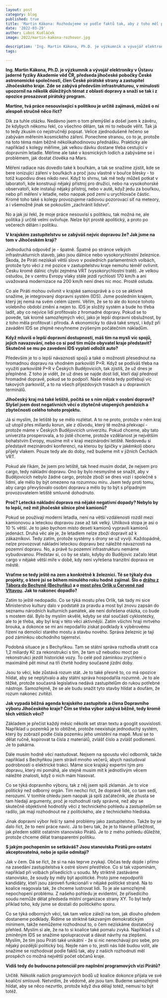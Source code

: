 ```yaml
---
layout: post
category: blog
published: true
title: 'Martin Kákona: Rozhodujeme se podle faktů tak, aby z toho měl prospěch co největší počet občanů kraje'
date: '2022-03-29'
author: Luboš Kudláček
image: 2022/martin-kakona-rozhovor.jpg

description: 'Ing. Martin Kákona, Ph.D. je výzkumník a vývojář elektroniky v Ústavu jaderné fyziky Akademie věd ČR, předseda jihočeské pobočky České astronomické společnosti, člen České pirátské strany a zastupitel Jihočeského kraje. Zde se zabývá především infrastrukturou, v minulosti upozornil na několik důležitých témat z oblasti dopravy a snaží se tak i z opozice prosazovat pirátský program.'
tags:

---
```

**Ing. Martin Kákona, Ph.D. je výzkumník a vývojář elektroniky v Ústavu jaderné fyziky Akademie věd ČR, předseda jihočeské pobočky České astronomické společnosti, člen České pirátské strany a zastupitel Jihočeského kraje. Zde se zabývá především infrastrukturou, v minulosti upozornil na několik důležitých témat z oblasti dopravy a snaží se tak i z opozice prosazovat pirátský program.**

**Martine, tvá práce nesouvisející s politikou je určitě zajímavá, můžeš o ní alespoň stručně něco říct?**

Dík za tuhle otázku. Nedávno jsem o tom přemýšlel a došel jsem k závěru, že kdybych někomu řekl, co všechno dělám, tak mi to nebude věřit. Tak já to tedy zkusím co nejstručněji popsat. Velice zjednodušeně řečeno se zabývám měřením kosmického záření. Ponechme stranou, co to je, protože na toto téma mám běžně několikahodinovou přednášku. Prakticky ale například s kolegy měříme, jak velkou dávku dostane třeba cestující v dopravním letadle. Měříme ale také v kosmických lodích a zabýváme se i problémem, jak dostat člověka na Mars. 

Měření radiace nás dovedlo také k bouřkám, a tak se snažíme zjistit, kde se bere ionizující záření v bouřkách a proč jsou vlastně v bouřce blesky - to totiž kupodivu dnes nikdo neví. Když to shrnu, tak mě tedy můžeš potkat v laboratoři, kde konstruuji nějaký přístroj pro družici, nebo na vysokohorské observatoři, kde instaluji nějaký přístroj, nebo v autě, když jedu za bouřkou, nebo při měření v letadle, nebo naopak pod zemí u urychlovače částic. Kromě toho také s kolegy provozujeme radiovou pozorovací síť na meteory, a i všemožně jinak se pokouším „zachránit lidstvo“. 

No a jak jsi řekl, že moje práce nesouvisí s politikou, tak možná ne, ale politika ji určitě velmi ovlivňuje. Nelze být prostě apolitický, a proto po večerech dělám i politiku.

**V krajském zastupitelstvu se zabýváš nejvíc dopravou že? Jak jsme na tom v Jihočeském kraji?**

Jednoduchá odpověď je - špatně. Špatně po stránce velkých infrastrukturních staveb, jako jsou dálnice nebo vysokorychlostní železnice. Škoda, že Piráti nezískali větší slovo v posledních parlamentních volbách, protože tyto věci z mé pozice v zastupitelstvu kraje nemohu téměř ovlivnit. Česku kromě dálnic chybí zejména VRT (vysokorychlostní tratě). Je velkou ostudou, že v centru Evropy vlaky stále jezdí rychlostí 170 km/h a ani uvažovaná modernizace na 200 km/h není dnes nic moc. Prostě ostuda.

Co ale Piráti mohou ovlivnit v krajské samosprávě a o co se aktivně snažíme, je integrovaný dopravní systém (IDS). Jsme posledním krajem, který jej nemá na svém celém území. Věřím, že se to ale do konce tohoto volebního období změní a nejen to. IDS je složitý systém a bude ho třeba ladit, aby co nejvíce lidí profitovalo z hromadné dopravy. Pokud se to povede, tak kromě samozřejmých věcí, jako je lepší dopravní obslužnost, by z toho měla profitovat i příroda. A ekonomicky to dává také smysl, i když při zavádění IDS se zřejmě nevyhneme zvýšeným počátečním nákladům.

**Když mluvíš o lepší dopravní dostupnosti, máš tím na mysli víc spojů, jejich navazování, nebo co si pod tím může obyvatel kraje představit? Skutečně se mu po zavedení IDS vyplatí odložit auto?** 

Především je to o lepší návaznosti spojů a také o možnosti přesednout na hromadnou dopravu na vhodném parkovišti P+R. Když se podíváš třeba na využití parkoviště P+R v Českých Budějovicích, tak zjistíš, že už dnes je přeplněné. Z toho je vidět, že už dnes se najde dost lidí, kteří dají přednost hromadné dopravě, pokud se to podpoří. Naše města tedy potřebují víc takových parkovišť, a to na všech příjezdových trasách a u dopravních terminálů. 

**Jihočeský kraj má také letiště, počítá se s ním nějak v osobní dopravě? Slyšel jsem dost negativních věcí o zbytečně utopených penězích a zbytečnosti celého tohoto projektu.**

Já si myslím, že letiště by se mělo rozlétat. A to ne proto, protože v něm kraj už utopil přes miliardu korun, ale z důvodu, který tě možná překvapí - protože máme v Českých Budějovicích univerzitu. Pokud chceme, aby tato univerzita prosperovala, a to jistě chceme, protože vzdělanost je největším bohatstvím Evropy, musíme mít v kraji mezinárodní letiště. Nedovedu si představit mezinárodní konferenci, na kterou by špičky v jakémkoli oboru přijely vlakem. Pouze tedy ale do doby, než budeme mít v jižních Čechách VRT.

Pokud ale říkám, že jsem pro letiště, tak hned musím dodat, že nejsem pro cargo, tedy nákladní dopravu. Ono by bylo nesmyslné se snažit, aby v Budějovicích nebylo žádné cargo, protože zboží se dnes vozí i společně s lidmi, ale mělo by být omezeno na rozumnou míru. Jsem tedy proti tomu, aby cargo převyšovalo osobní dopravu a mělo by to být s případným provozovatelem letiště smluvně dohodnuto.

**Proč? Letecká nákladní doprava má nějaké negativní dopady? Nebylo by to lepší, než mít jihočeské silnice plné kamionů?**

Pokud se používají moderní letadla, není na větší vzdálenosti rozdíl mezi kamionovou a leteckou dopravou zase až tak velký. Uhlíková stopa je asi o 10 % větší. Je to jako bychom místo deseti kamionů vypravili kamionů jedenáct. Druhá věc ale je, že letadlem nelze zboží dopravit až k zákazníkovi. Tedy zatím, protože systémy s drony se už vyvíjí. Každopádně, nelze provozovat nákladní leteckou dopravu bez náležité návaznosti na pozemní dopravu. No, a právě tu pozemní infrastrukturu nemáme vybudovanou. Představ si, co by se stalo, kdyby do Budějovic začalo létat cargo v nějaké větší míře v době, kdy není vyřešena tranzitní doprava ve městě.  

**Vraťme se tedy ještě na zem a konkrétně k železnici. Té se týkaly dva projekty, o které jsi se během minulého roku hodně zajímal. Šlo o [dráhu z Tábora do Bechyně (Bechyňku)](https://jihocesky.pirati.cz/tiskove-zpravy/pirati-nesouhlasi-se-zpusobem-rekonstrukce-historicke-trati-tabor-bechyne/) a o [most přes Orlík u Červené nad Vltavou](https://jihocesky.pirati.cz/tiskove-zpravy/pirati-podporuji-zachovani-mostu-pres-orlickou-prehradu/). Jak to nakonec dopadlo?**

Zatím to ještě nedopadlo. Co se týká mostu přes Orlík, tak tady mi sice Ministerstvo kultury dalo v podstatě za pravdu a most byl znovu zapsán do seznamu národních kulturních památek, ale není dořešena otázka, co bude s mostem dál. Bylo by myslím skvělé, kdyby se stal součástí cyklostezky, ale to je třeba, aby byl kraj v této věci aktivnější. Zatím všichni hrají mrtvého brouka, a dokonce se mi ani nepodařilo získat podklady k výběrovému řízení na demolici starého mostu a stavbu nového. Správa železnic je tají pod záminkou obchodního tajemství. 

Podobná situace je s Bechyňkou. Tam se státní správa rozhodla utratit cca 1,2 miliardy Kč za rekonstrukci s tím, že tam už nebudou moct po rekonstrukci jezdit historické vozy. To celé pod záminkou zrychlení o maximálně pět minut na tři čtvrtě hodiny současné jízdní doby.

Jsou to věci, kde zůstává rozum stát. Je to také přesně to, co má opozice hlídat, aby se neplýtvalo a aby státní správa hospodařila rozumně. Je to ale těžké, protože současná legislativa nedává zastupitelům do rukou potřebné nástroje. Samozřejmě, že se ale budu snažit tyto stavby hlídat a doufám, že rozum nakonec zvítězí.

**Jak vypadá běžná agenda krajského zastupitele a člena Dopravního výboru Jihočeského kraje? Čím se třeba výbor zabývá běžně, tedy kromě těch větších věcí?**

Základem je přečíst každý měsíc několik set stran textu a googlit souvislosti. Například u pozemků je to obtížné, protože neexistuje jednoduchý systém, který by zobrazil podle čísla pozemku jeho umístění na mapě. Musí se to dělat ručně, kopírovat ta čísla z materiálů, zvlášť číslo a zvlášť podlomení. Je to pakárna. 

Dále musím hodně věcí nastudovat. Nejsem na spoustu věcí odborník, takže například s Bechyňkou jsem strávil mnoho večerů, abych nastudoval podrobnosti o elektrické trakci. Máme sice krajský expertní tým pro dopravu, který mi pomáhá, ale stejně musím mít k jednotlivým věcem náležité znalosti, když o nich mám hlasovat.

Co se týká dopravního výboru, tak z něj jsem spíš zklamán. Je to více politický než odborný orgán. Tím nechci říct, že dopravě lidé, co tam sedí, nerozumí. V tomhle ohledu jsem naopak já spíš začátečník, ale zhusta se tam hledají argumenty, proč je rozhodnutí rady správné, než aby se skutečně objektivně hodnotily věci z technického pohledu a zastupitelům se radilo, jak mají rozhodnout ne z politického, ale z technického hlediska. 

Jinak dopravní výbor řeší ty samé problémy jako zastupitelstvo. Takže by se dalo říct, že to není práce navíc. Já to beru tak, že je to hlavně příležitost, jak předem sdělit ostatním stanovisko Pirátů. Je to z mého pohledu důležité, protože chceme dělat transparentní politiku.

**S jakým pochopením se setkáváš? Jsou stanoviska Pirátů pro ostatní akceptovatelná, nebo je spíše odmítají?**

Jak v čem. Dá se říct, že si na nás teprve zvykají. Občas tedy dojde i přímo na zasedání zastupitelstva k ostré slovní přestřelce. Co si tak vzpomínám, například při volbách přísedících u soudu. My striktně zastáváme stanovisko, že soudy by měly být apolitické. Proto jsme nepodpořili kandidáty, kteří jsou zároveň funkcionáři v nějaké politické straně. Na to koalice reagovala tak, že chceme lustrovat lidi. To je ale samozřejmě nepochopení problému. Z našeho pohledu je evidentní, že přísedícího soudu nemůže dělat předseda místní organizace strany XY. To byl tedy příklad toho, kdy jsme se dostali do politického sporu. 

Co se týká odborných věcí, tak tam velice záleží na tom, jak dlouho předem dostaneme podklady. Řídíme se striktně takzvaným demokratickým minimem, takže nemůžeme rozhodnout to, o čem nezískáme dostatečný přehled. Myslím si ale, že na to si koalice také pomalu zvyká. Například s už zmíněným IDS se snažíme spolupracovat a dávat návrhy na zlepšení. Myslím, že tím jsou Piráti také unikátní - že si nic nenechávají pro sebe, pro nějaký pozdější politický boj. Nejde nám o to, jestli nás lidé budou volit, ale snažíme se rozhodovat podle faktů tak, aby z našich rozhodnutí měl prospěch co možná největší počet občanů kraje. 

**Vidíš tedy do budoucna potenciál pro naplnění programových vizí Pirátů?** 

Určitě. Několik našich programových bodů už koalice dokonce přijala ve své koaliční smlouvě. Netvrdím, že vědomě, ale jsou tam. Budeme samozřejmě hlídat, aby se něco nezvrtlo, protože když dva dělají totéž, nemusí to být totéž. 
